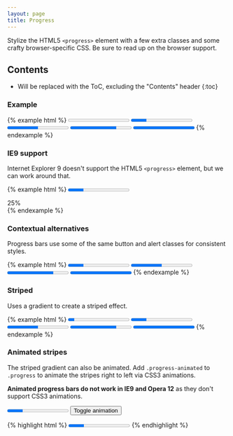 ```yaml
---
layout: page
title: Progress
---
```


Stylize the HTML5 `<progress>` element with a few extra classes and some crafty browser-specific CSS. Be sure to read up on the browser support.

## Contents

* Will be replaced with the ToC, excluding the "Contents" header
{:toc}

### Example

{% example html %}
<progress class="progress" value="0" max="100">0%</progress>
<progress class="progress" value="25" max="100">25%</progress>
<progress class="progress" value="50" max="100">50%</progress>
<progress class="progress" value="75" max="100">75%</progress>
<progress class="progress" value="100" max="100">100%</progress>
{% endexample %}

### IE9 support

Internet Explorer 9 doesn't support the HTML5 `<progress>` element, but we can work around that.

{% example html %}
<progress class="progress" value="25" max="100">
  <div class="progress">
    <span class="progress-bar" style="width: 25%;">25%</span>
  </div>
</progress>
{% endexample %}

### Contextual alternatives

Progress bars use some of the same button and alert classes for consistent styles.

{% example html %}
<progress class="progress progress-success" value="25" max="100">25%</progress>
<progress class="progress progress-info" value="50" max="100">50%</progress>
<progress class="progress progress-warning" value="75" max="100">75%</progress>
<progress class="progress progress-danger" value="100" max="100">100%</progress>
{% endexample %}

### Striped

Uses a gradient to create a striped effect.

{% example html %}
<progress class="progress progress-striped" value="10" max="100">10%</progress>
<progress class="progress progress-striped progress-success" value="25" max="100">25%</progress>
<progress class="progress progress-striped progress-info" value="50" max="100">50%</progress>
<progress class="progress progress-striped progress-warning" value="75" max="100">75%</progress>
<progress class="progress progress-striped progress-danger" value="100" max="100">100%</progress>
{% endexample %}

### Animated stripes

The striped gradient can also be animated. Add `.progress-animated` to `.progress` to animate the stripes right to left via CSS3 animations.

**Animated progress bars do not work in IE9 and Opera 12** as they don't support CSS3 animations.

<div class="bd-example">
  <progress class="progress progress-striped" value="25" max="100">25%</progress>
  <button type="button" class="btn btn-secondary bd-activate-animated-progressbar" data-toggle="button" aria-pressed="false" autocomplete="off">
    Toggle animation
  </button>
</div>

{% highlight html %}
<progress class="progress progress-striped progress-animated" value="25" max="100">25%</progress>
{% endhighlight %}
